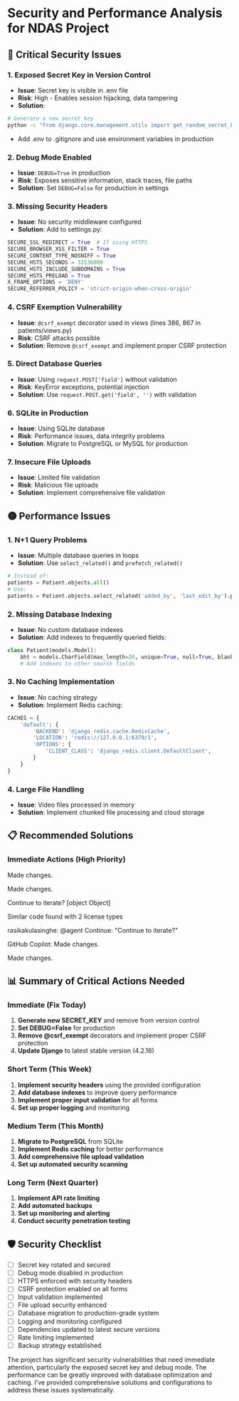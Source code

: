 # Security and Performance Analysis for NDAS Project

## 🔴 Critical Security Issues

### 1. **Exposed Secret Key in Version Control**
- **Issue**: Secret key is visible in .env file
- **Risk**: High - Enables session hijacking, data tampering
- **Solution**:
```bash
# Generate a new secret key
python -c "from django.core.management.utils import get_random_secret_key; print(get_random_secret_key())"
```
- Add .env to .gitignore and use environment variables in production

### 2. **Debug Mode Enabled**
- **Issue**: `DEBUG=True` in production
- **Risk**: Exposes sensitive information, stack traces, file paths
- **Solution**: Set `DEBUG=False` for production in settings

### 3. **Missing Security Headers**
- **Issue**: No security middleware configured
- **Solution**: Add to settings.py:
```python
SECURE_SSL_REDIRECT = True  # If using HTTPS
SECURE_BROWSER_XSS_FILTER = True
SECURE_CONTENT_TYPE_NOSNIFF = True
SECURE_HSTS_SECONDS = 31536000
SECURE_HSTS_INCLUDE_SUBDOMAINS = True
SECURE_HSTS_PRELOAD = True
X_FRAME_OPTIONS = 'DENY'
SECURE_REFERRER_POLICY = 'strict-origin-when-cross-origin'
```

### 4. **CSRF Exemption Vulnerability**
- **Issue**: `@csrf_exempt` decorator used in views (lines 386, 867 in patients/views.py)
- **Risk**: CSRF attacks possible
- **Solution**: Remove `@csrf_exempt` and implement proper CSRF protection

### 5. **Direct Database Queries**
- **Issue**: Using `request.POST['field']` without validation
- **Risk**: KeyError exceptions, potential injection
- **Solution**: Use `request.POST.get('field', '')` with validation

### 6. **SQLite in Production**
- **Issue**: Using SQLite database
- **Risk**: Performance issues, data integrity problems
- **Solution**: Migrate to PostgreSQL or MySQL for production

### 7. **Insecure File Uploads**
- **Issue**: Limited file validation
- **Risk**: Malicious file uploads
- **Solution**: Implement comprehensive file validation

## 🟡 Performance Issues

### 1. **N+1 Query Problems**
- **Issue**: Multiple database queries in loops
- **Solution**: Use `select_related()` and `prefetch_related()`
```python
# Instead of:
patients = Patient.objects.all()
# Use:
patients = Patient.objects.select_related('added_by', 'last_edit_by').prefetch_related('indecation_for_gma')
```

### 2. **Missing Database Indexing**
- **Issue**: No custom database indexes
- **Solution**: Add indexes to frequently queried fields:
```python
class Patient(models.Model):
    bht = models.CharField(max_length=20, unique=True, null=True, blank=True, default=None, db_index=True)
    # Add indexes to other search fields
```

### 3. **No Caching Implementation**
- **Issue**: No caching strategy
- **Solution**: Implement Redis caching:
```python
CACHES = {
    'default': {
        'BACKEND': 'django_redis.cache.RedisCache',
        'LOCATION': 'redis://127.0.0.1:6379/1',
        'OPTIONS': {
            'CLIENT_CLASS': 'django_redis.client.DefaultClient',
        }
    }
}
```

### 4. **Large File Handling**
- **Issue**: Video files processed in memory
- **Solution**: Implement chunked file processing and cloud storage

## 📋 Recommended Solutions

### Immediate Actions (High Priority) 

Made changes.

Made changes.

Continue to iterate?
[object Object]

Similar code found with 2 license types

rasikakulasinghe: @agent Continue: "Continue to iterate?"

GitHub Copilot: Made changes.

Made changes.

## 📊 Summary of Critical Actions Needed

### **Immediate (Fix Today)**
1. **Generate new SECRET_KEY** and remove from version control
2. **Set DEBUG=False** for production
3. **Remove @csrf_exempt** decorators and implement proper CSRF protection
4. **Update Django** to latest stable version (4.2.16)

### **Short Term (This Week)**
1. **Implement security headers** using the provided configuration
2. **Add database indexes** to improve query performance
3. **Implement proper input validation** for all forms
4. **Set up proper logging** and monitoring

### **Medium Term (This Month)**
1. **Migrate to PostgreSQL** from SQLite
2. **Implement Redis caching** for better performance
3. **Add comprehensive file upload validation**
4. **Set up automated security scanning**

### **Long Term (Next Quarter)**
1. **Implement API rate limiting**
2. **Add automated backups**
3. **Set up monitoring and alerting**
4. **Conduct security penetration testing**

## 🛡️ Security Checklist

- [ ] Secret key rotated and secured
- [ ] Debug mode disabled in production
- [ ] HTTPS enforced with security headers
- [ ] CSRF protection enabled on all forms
- [ ] Input validation implemented
- [ ] File upload security enhanced
- [ ] Database migration to production-grade system
- [ ] Logging and monitoring configured
- [ ] Dependencies updated to latest secure versions
- [ ] Rate limiting implemented
- [ ] Backup strategy established

The project has significant security vulnerabilities that need immediate attention, particularly the exposed secret key and debug mode. The performance can be greatly improved with database optimization and caching. I've provided comprehensive solutions and configurations to address these issues systematically.